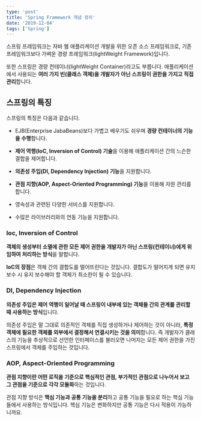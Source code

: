 ```yaml
---
type: 'post'
title: 'Spring Framework 개념 정리'
date: '2019-12-04'
tags: ['Spring']
---
```


스프링 프레임워크는 자바 웹 애플리케이션 개발을 위한 오픈 소스 프레임워크로, 기존 프레임워크보다 가벼운 경량 프레임워크(lightWeight Framework)입니다.

또한 스프링은 경량 컨테이너(lightWeight Container)라고도 부릅니다. 애플리케이션에서 사용되는 **여러 가지 빈(클래스 객체)을 개발자가 아닌 스프링이 권한을 가지고 직접 관리**합니다.

## 스프링의 특징

스프링의 특징은 다음과 같습니다.

- EJB(Enterprise JabaBeans)보다 가볍고 배우기도 쉬우며 **경량 컨테이너의 기능을 수행**합니다.

- **제어 역행(IoC, Inversion of Control) 기술**을 이용해 애플리케이션 간의 느슨한 결합을 제어합니다.

- **의존성 주입(DI, Dependency Injection) 기능**을 지원합니다.

- **관점 지향(AOP, Aspect-Oriented Programming) 기능**을 이용해 자원 관리를 합니다.

- 영속성과 관련된 다양한 서비스를 지원합니다.

- 수많은 라이브러리와의 연동 기능을 지원합니다.

### Ioc, Inversion of Control

**객체의 생성부터 소멸에 관한 모든 제어 권한을 개발자가 아닌 스프링(컨테이너)에게 위임하여 처리하는 방식**을 말합니다.

**IoC의 장점**은 객체 간의 결합도를 떨어뜨린다는 것입니다. 결합도가 떨어지게 되면 유지 보수 시 유지 보수해야 할 객체가 최소한이 될 수 있습니다.

### DI, Dependency Injection

**의존성 주입은 제어 역행이 일어날 때 스프링이 내부에 있는 객체들 간의 관계를 관리할 때 사용하는 방식**입니다.

의존성 주입은 말 그대로 의존적인 객체를 직접 생성하거나 제어하는 것이 아니라, **특정 객체에 필요한 객체를 외부에서 결정해서 연결시키는 것을 의미**합니다. 즉 개발자가 클래스의 기능을 추상적으로 선언한 인터페이스를 불러오면 나머지는 모든 제어 권한을 가진 스프링에서 객체를 주입하는 것입니다.

### AOP, Aspect-Oriented Programming

**관점 지향이란 어떤 로직을 기준으로 핵심적인 관점, 부가적인 관점으로 나누어서 보고 그 관점을 기준으로 각각 모듈화**하는 것입니다.

관점 지향 방식은 **핵심 기능과 공통 기능을 분리**하고 공통 기능을 필요로 하는 핵심 기능들에서 사용하는 방식입니다. 핵심 기능은 변화하지만 공통 기능은 다시 적용이 가능하니까요.
